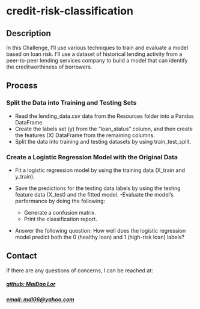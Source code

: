 # credit-risk-classification

## Description
In this Challenge, I’ll use various techniques to train and evaluate a model based on loan risk. I’ll use a dataset of historical lending activity from a peer-to-peer lending services company to build a model that can identify the creditworthiness of borrowers.

##  Process

### Split the Data into Training and Testing Sets
- Read the lending_data.csv data from the Resources folder into a Pandas DataFrame.
- Create the labels set (y) from the “loan_status” column, and then create the features (X) DataFrame from the remaining columns.
- Split the data into training and testing datasets by using train_test_split.

### Create a Logistic Regression Model with the Original Data
- Fit a logistic regression model by using the training data (X_train and y_train).
- Save the predictions for the testing data labels by using the testing feature data (X_test) and the fitted model.
-Evaluate the model’s performance by doing the following:

    * Generate a confusion matrix.
    * Print the classification report.

- Answer the following question: How well does the logistic regression model predict both the 0 (healthy loan) and 1 (high-risk loan) labels?



## Contact
If there are any questions of concerns, I can be reached at:
##### [github: MaiDao Lor](https://github.com/MaiDaoLor)
##### [email: mdl06@yahoo.com](mailto:mdl06@yahoo.com)
